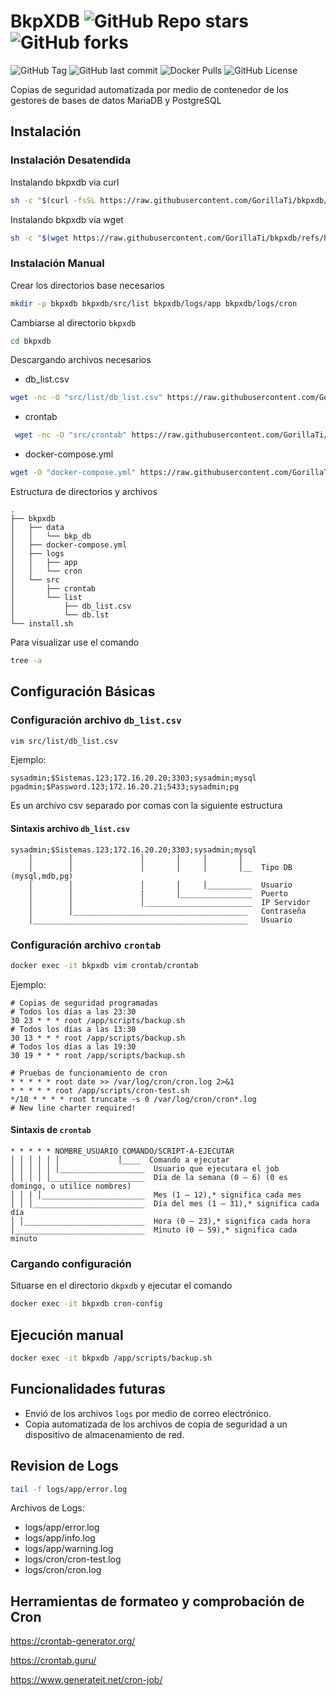 # BkpXDB ![GitHub Repo stars](https://img.shields.io/github/stars/GorillaTi/bkpxdb) ![GitHub forks](https://img.shields.io/github/forks/GorillaTi/bkpxdb)

![GitHub Tag](https://img.shields.io/github/v/tag/GorillaTi/bkpxdb) 
![GitHub last commit](https://img.shields.io/github/last-commit/GorillaTi/bkpxdb) 
![Docker Pulls](https://img.shields.io/docker/pulls/ecespedes/bkpxdb) 
![GitHub License](https://img.shields.io/github/license/GorillaTi/bkpxdb) 

Copias de seguridad automatizada por medio de contenedor de los gestores de bases de datos MariaDB y PostgreSQL

## Instalación

### Instalación Desatendida

Instalando bkpxdb via curl

```bash
sh -c "$(curl -fsSL https://raw.githubusercontent.com/GorillaTi/bkpxdb/refs/heads/main/install.sh)"
```

Instalando bkpxdb via wget

```bash
sh -c "$(wget https://raw.githubusercontent.com/GorillaTi/bkpxdb/refs/heads/main/install.sh -O -)"
```

### Instalación Manual  

Crear los directorios base necesarios

```bash
mkdir -p bkpxdb bkpxdb/src/list bkpxdb/logs/app bkpxdb/logs/cron
```

Cambiarse al directorio `bkpxdb`

```bash
cd bkpxdb
```

Descargando archivos necesarios

- db_list.csv

```bash
wget -nc -O "src/list/db_list.csv" https://raw.githubusercontent.com/GorillaTi/bkpxdb/refs/heads/main/src/list/db_list.csv.example
```

- crontab

```bash
 wget -nc -O "src/crontab" https://raw.githubusercontent.com/GorillaTi/bkpxdb/refs/heads/main/src/crontab.example
```

<!-- 
- .conf

```bash
wget -nc -O "src/.conf" https://raw.githubusercontent.com/GorillaTi/bkpxdb/refs/heads/main/src/.conf.example
``` -->

- docker-compose.yml

```bash
wget -O "docker-compose.yml" https://raw.githubusercontent.com/GorillaTi/bkpxdb/refs/heads/main/docker-compose.yml
```

Estructura de directorios y archivos

```shell
.
├── bkpxdb
│   ├── data
│   │   └── bkp_db
│   ├── docker-compose.yml
│   ├── logs
│   │   ├── app
│   │   └── cron
│   └── src
│       ├── crontab
│       └── list
│           ├── db_list.csv
│           └── db.lst
└── install.sh
```

Para visualizar use el comando

```bash
tree -a
```

## Configuración Básicas

### Configuración archivo `db_list.csv`

```bash
vim src/list/db_list.csv
```

Ejemplo:

```shell
sysadmin;$Sistemas.123;172.16.20.20;3303;sysadmin;mysql
pgadmin;$Password.123;172.16.20.21;5433;sysadmin;pg
```

Es un archivo csv separado por comas con la siguiente estructura

#### Sintaxis archivo `db_list.csv`

```shell
sysadmin;$Sistemas.123;172.16.20.20;3303;sysadmin;mysql
    │        │               │       │     │       │
    │        │               │       │     │       │__	Tipo DB (mysql,mdb,pg)
    │        │               │       │     │__________	Usuario
    │        │               |       │________________	Puerto
    │        │               │________________________	IP Servidor
    │        │_______________________________________   Contraseña
    │________________________________________________   Usuario
```

### Configuración archivo `crontab`

```bash
docker exec -it bkpxdb vim crontab/crontab
```

Ejemplo:

```shell
# Copias de seguridad programadas
# Todos los días a las 23:30
30 23 * * * root /app/scripts/backup.sh
# Todos los días a las 13:30
30 13 * * * root /app/scripts/backup.sh
# Todos los días a las 19:30
30 19 * * * root /app/scripts/backup.sh

# Pruebas de funcionamiento de cron
* * * * * root date >> /var/log/cron/cron.log 2>&1
* * * * * root /app/scripts/cron-test.sh
*/10 * * * * root truncate -s 0 /var/log/cron/cron*.log
# New line charter required!
```

#### Sintaxis de `crontab`

```shell
* * * * * NOMBRE_USUARIO COMANDO/SCRIPT-A-EJECUTAR
│ │ │ │ │ │				│____  Comando a ejecutar
│ │ │ │ │ │___________________	Usuario que ejecutara el job
│ │ │ │ │_____________________	Día de la semana (0 – 6) (0 es domingo, o utilice nombres)
│ │ | │_______________________	Mes (1 – 12),* significa cada mes
│ │ │_________________________	Día del mes (1 – 31),* significa cada día
│ │___________________________	Hora (0 – 23),* significa cada hora
│_____________________________	Minuto (0 – 59),* significa cada minuto
```

### Cargando configuración

Situarse en el directorio `dkpxdb` y ejecutar el comando

```bash
docker exec -it bkpxdb cron-config
```

## Ejecución manual

```bash
docker exec -it bkpxdb /app/scripts/backup.sh
```

## Funcionalidades futuras

- Envió de los archivos `logs`  por medio de correo electrónico.
- Copia automatizada de los archivos de copia de seguridad a un dispositivo de almacenamiento de red.

## Revision de Logs

```bash
tail -f logs/app/error.log
```
Archivos de Logs:

- logs/app/error.log
- logs/app/info.log
- logs/app/warning.log
- logs/cron/cron-test.log
- logs/cron/cron.log

## Herramientas de formateo y comprobación de Cron

https://crontab-generator.org/

https://crontab.guru/

https://www.generateit.net/cron-job/
